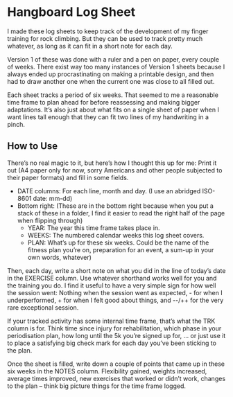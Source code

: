 # Hangboard Log Sheet

I made these log sheets to keep track of the development of my finger training for rock climbing.
But they can be used to track pretty much whatever, as long as it can fit in a short note for each day.

Version 1 of these was done with a ruler and a pen on paper, every couple of weeks.
There exist way too many instances of Version 1 sheets because I always ended up procrastinating on making a printable design, and then had to draw another one when the current one was close to all filled out.

Each sheet tracks a period of six weeks.
That seemed to me a reasonable time frame to plan ahead for before reassessing and making bigger adaptations.
It’s also just about what fits on a single sheet of paper when I want lines tall enough that they can fit two lines of my handwriting in a pinch.

## How to Use

There’s no real magic to it, but here’s how I thought this up for me:
Print it out (A4 paper only for now, sorry Americans and other people subjected to their paper formats) and fill in some fields.

* DATE columns: For each line, month and day. (I use an abridged ISO-8601 date: mm-dd)
* Bottom right: (These are in the bottom right because when you put a stack of these in a folder, I find it easier to read the right half of the page when flipping through)
	* YEAR: The year this time frame takes place in.
	* WEEKS: The numbered calendar weeks this log sheet covers.
	* PLAN: What’s up for these six weeks. Could be the name of the fitness plan you’re on, preparation for an event, a sum-up in your own words, whatever)

Then, each day, write a short note on what you did in the line of today’s date in the EXERCISE column.
Use whatever shorthand works well for you and the training you do.
I find it useful to have a very simple sign for how well the session went:
Nothing when the session went as expected, - for when I underperformed, + for when I felt good about things, and --/++ for the very rare exceptional session.

If your tracked activity has some internal time frame, that’s what the TRK column is for.
Think time since injury for rehabilitation, which phase in your periodisation plan, how long until the 5k you’re signed up for, … or just use it to place a satisfying big check mark for each day you’ve been sticking to the plan.

Once the sheet is filled, write down a couple of points that came up in these six weeks in the NOTES column.
Flexibility gained, weights increased, average times improved, new exercises that worked or didn’t work, changes to the plan – think big picture things for the time frame logged.

